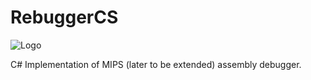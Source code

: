 # RebuggerCS
![Logo](http://imgur.com/1DQktA0.png)


C# Implementation of MIPS (later to be extended) assembly debugger.

